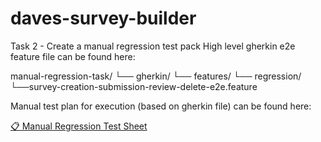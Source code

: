 # daves-survey-builder

Task 2 - Create a manual regression test pack
High level gherkin e2e feature file can be found here:

manual-regression-task/
└── gherkin/
    └── features/
        └── regression/
            └──survey-creation-submission-review-delete-e2e.feature
            
Manual test plan for execution (based on gherkin file) can be found here:

[📋 Manual Regression Test Sheet](https://docs.google.com/spreadsheets/d/1050Ak4A60kmJyawbwDDofBSdm3QRGkmyIu8GwJdfB-k/edit?usp=sharing)


